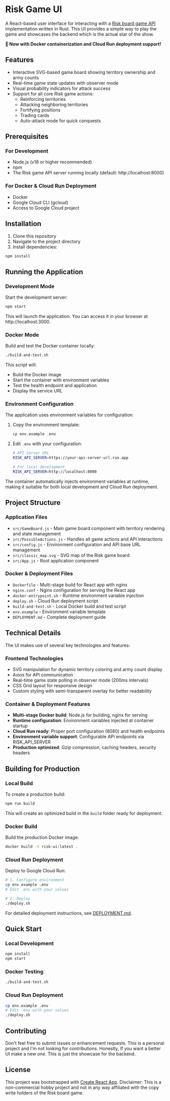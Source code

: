 # Risk Game UI

A React-based user interface for interacting with a [Risk board game API](https://github.com/Krilecy/risk-board_game-server) implementation written in Rust. This UI provides a simple way to play the game and showcases the backend which is the actual star of the show.

**🚀 Now with Docker containerization and Cloud Run deployment support!**

## Features

- Interactive SVG-based game board showing territory ownership and army counts
- Real-time game state updates with observer mode
- Visual probability indicators for attack success
- Support for all core Risk game actions:
  - Reinforcing territories
  - Attacking neighboring territories
  - Fortifying positions
  - Trading cards
  - Auto-attack mode for quick conquests

## Prerequisites

### For Development
- Node.js (v18 or higher recommended)
- npm
- The Risk game API server running locally (default: http://localhost:8000)

### For Docker & Cloud Run Deployment
- Docker
- Google Cloud CLI (gcloud)
- Access to Google Cloud project

## Installation

1. Clone this repository
2. Navigate to the project directory
3. Install dependencies:
```bash
npm install
```
## Running the Application

### Development Mode

Start the development server:
```bash
npm start
```

This will launch the application. You can access it in your browser at http://localhost:3000.

### Docker Mode

Build and test the Docker container locally:
```bash
./build-and-test.sh
```

This script will:
- Build the Docker image
- Start the container with environment variables
- Test the health endpoint and application
- Display the service URL

### Environment Configuration

The application uses environment variables for configuration:

1. Copy the environment template:
   ```bash
   cp env.example .env
   ```

2. Edit `.env` with your configuration:
   ```bash
   # API Server URL
   RISK_API_SERVER=https://your-api-server-url.run.app
   
   # For local development
   RISK_API_SERVER=http://localhost:8000
   ```

The container automatically injects environment variables at runtime, making it suitable for both local development and Cloud Run deployment.

## Project Structure

### Application Files
- `src/GameBoard.js` - Main game board component with territory rendering and state management
- `src/PossibleActions.js` - Handles all game actions and API interactions
- `src/config.js` - Environment configuration and API base URL management
- `src/classic_map.svg` - SVG map of the Risk game board
- `src/App.js` - Root application component

### Docker & Deployment Files
- `Dockerfile` - Multi-stage build for React app with nginx
- `nginx.conf` - Nginx configuration for serving the React app
- `docker-entrypoint.sh` - Runtime environment variable injection
- `deploy.sh` - Cloud Run deployment script
- `build-and-test.sh` - Local Docker build and test script
- `env.example` - Environment variable template
- `DEPLOYMENT.md` - Complete deployment guide

## Technical Details

The UI makes use of several key technologies and features:

### Frontend Technologies
- SVG manipulation for dynamic territory coloring and army count display
- Axios for API communication
- Real-time game state polling in observer mode (200ms intervals)
- CSS Grid layout for responsive design
- Custom styling with semi-transparent overlay for better readability

### Container & Deployment Features
- **Multi-stage Docker build**: Node.js for building, nginx for serving
- **Runtime configuration**: Environment variables injected at container startup
- **Cloud Run ready**: Proper port configuration (8080) and health endpoints
- **Environment variable support**: Configurable API endpoints via RISK_API_SERVER
- **Production optimized**: Gzip compression, caching headers, security headers

## Building for Production

### Local Build

To create a production build:
```bash
npm run build
```

This will create an optimized build in the `build` folder ready for deployment.

### Docker Build

Build the production Docker image:
```bash
docker build -t risk-ui:latest .
```

### Cloud Run Deployment

Deploy to Google Cloud Run:
```bash
# 1. Configure environment
cp env.example .env
# Edit .env with your values

# 2. Deploy
./deploy.sh
```

For detailed deployment instructions, see [DEPLOYMENT.md](DEPLOYMENT.md).

## Quick Start

### Local Development
```bash
npm install
npm start
```

### Docker Testing
```bash
./build-and-test.sh
```

### Cloud Run Deployment
```bash
cp env.example .env
# Edit .env with your values
./deploy.sh
```

## Contributing

Don't feel free to submit issues or enhancement requests. This is a personal project and I'm not looking for contributions. Honestly, If you want a better UI make a new one. This is just the showcase for the backend.

## License

This project was bootstrapped with [Create React App](https://github.com/facebook/create-react-app).
Disclaimer: This is a non-commercial hobby project and not in any way affiliated with the copy write holders of the Risk board game.
